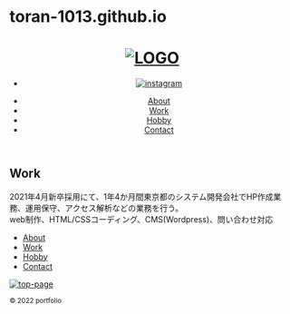 # toran-1013.github.io
<!DOCTYPE html>
<html lang="ja">
<head>
    <meta charset="UTF-8">
    <meta http-equiv="X-UA-Compatible" content="IE=edge">
    <meta name="viewport" content="width=device-width, initial-scale=1.0">
    <link rel="stylesheet" href="C:\Users\toran\portfolio_2022\Work.css">
    <title>portfolio</title>
</head>
<body>
    <header>
        <h1>
            <a href="C:\Users\toran\portfolio_2022\index.html">
                <img class="portfolio" src="C:\Users\toran\portfolio_2022\img\portfolio_logo.png" alt="LOGO">
            </a>
        </h1>
        <ul class="ul-instagram">
            <li class="li-instagram">
                <a href="https://www.instagram.com/dailys.sora/">
                    <img class="instagram" src="C:\Users\toran\portfolio_2022\img\instagram.png" alt="instagram">
                </a>
            </li>
        </ul>
        <nav class="header-nav">
            <ul class="header-ul">
                <li  class="header-li">
                    <a href="C:\Users\toran\portfolio_2022\index\About.html">About</a>
                </li>
                <li class="header-li">
                    <a href="C:\Users\toran\portfolio_2022\index\Work.html">Work</a>
                </li>
                <li class="header-li">
                    <a href="C:\Users\toran\portfolio_2022\index\Hobby.html">Hobby</a>
                </li>
                <li class="header-li">
                    <a href="C:\Users\toran\portfolio_2022\index\Contact.html">Contact</a>
                </li>
            </ul>
        </nav>
    </header>
    <main>
        <h2 class="work">Work</h2>
        <p class="textbox">2021年4月新卒採用にて、1年4か月間東京都のシステム開発会社でHP作成業務、運用保守、アクセス解析などの業務を行う。
        <br>web制作、HTML/CSSコーディング、CMS(Wordpress)、問い合わせ対応</p>
    </main>
    <footer>
        <nav class="footer-nav">
            <ul class="footer-ul">
                <li class="footer-li">
                    <a href="C:\Users\toran\portfolio_2022\index\About.html">About</a>
                </li>
                <li class="footer-li">
                    <a href="C:\Users\toran\portfolio_2022\index\Work.html">Work</a>
                </li>
                <li class="footer-li">
                    <a href="C:\Users\toran\portfolio_2022\index\Hobby.html">Hobby</a>
                </li>
                <li class="footer-li">
                    <a href="C:\Users\toran\portfolio_2022\index\Contact.html">Contact</a>
                </li>
            </ul>
        </nav>
        <p class="p-top-page">
            <a class="img" href="C:\Users\toran\portfolio_2022\index.html">
                <img class="top-page" src="C:\Users\toran\portfolio_2022\img\top-page.jpeg" alt="top-page">
            </a>
        </p>
        <small class="last">&copy; 2022 portfolio</small>
    </footer>
</body>
</html>
